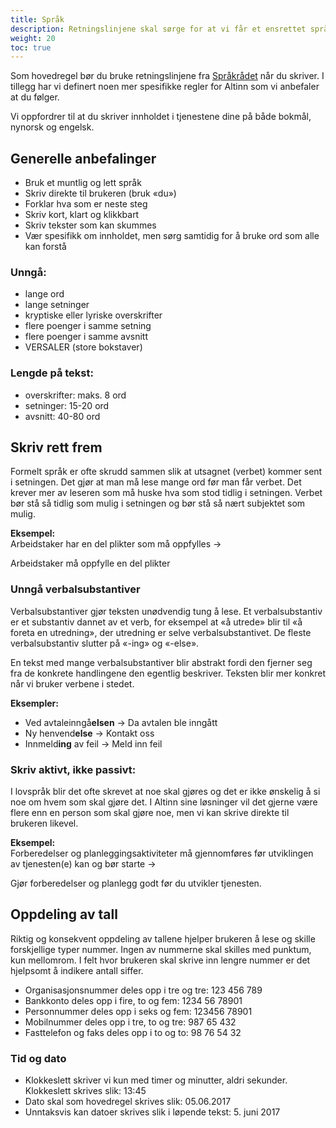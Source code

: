```yaml
---
title: Språk
description: Retningslinjene skal sørge for at vi får et ensrettet språk og forståelig innhold i tjenestene som lages i Altinn. 
weight: 20
toc: true
---
```


Som hovedregel bør du bruke retningslinjene fra 
[Språkrådet](https://www.sprakradet.no/klarsprak/om-skriving/generelle-skriverad-bokmal/) når du skriver. I tillegg har vi definert noen mer spesifikke regler for Altinn som vi anbefaler at du følger. 

Vi oppfordrer til at du skriver innholdet i tjenestene dine på både bokmål, nynorsk og engelsk. 
## Generelle anbefalinger
- Bruk et muntlig og lett språk
- Skriv direkte til brukeren (bruk «du») 
- Forklar hva som er neste steg 
- Skriv kort, klart og klikkbart 
- Skriv tekster som kan skummes 
- Vær spesifikk om innholdet, men sørg samtidig for å bruke ord som alle kan forstå 

### Unngå:
- lange ord 
- lange setninger  
- kryptiske eller lyriske overskrifter  
- flere poenger i samme setning 
- flere poenger i samme avsnitt 
- VERSALER (store bokstaver) 

### Lengde på tekst:
- overskrifter: maks. 8 ord 
- setninger: 15-20 ord
- avsnitt: 40-80 ord 

## Skriv rett frem
Formelt språk er ofte skrudd sammen slik at utsagnet (verbet) kommer sent i setningen. Det gjør at man må lese mange 
ord før man får verbet. Det krever mer av leseren som må huske hva som stod tidlig i setningen. Verbet bør stå så 
tidlig som mulig i setningen og bør stå så nært subjektet som mulig. 

**Eksempel:**  
Arbeidstaker har en del plikter som må oppfylles →


Arbeidstaker må oppfylle en del plikter

### Unngå verbalsubstantiver
Verbalsubstantiver gjør teksten unødvendig tung å lese.
Et verbalsubstantiv er et substantiv dannet av et verb, for eksempel at «å utrede» blir til «å foreta en utredning»,
der utredning er selve verbalsubstantivet. De fleste verbalsubstantiv slutter på «-ing» og «-else».  

En tekst med mange verbalsubstantiver blir abstrakt fordi den fjerner seg fra de konkrete handlingene den egentlig beskriver.
Teksten blir mer konkret når vi bruker verbene i stedet.  

**Eksempler:**  
- Ved avtaleinngå**elsen** → Da avtalen ble inngått
- Ny henvend**else** → Kontakt oss
- Innmeld**ing** av feil → Meld inn feil

### Skriv aktivt, ikke passivt: 
I lovspråk blir det ofte skrevet at noe skal gjøres og det er ikke ønskelig å si noe om hvem som skal gjøre det.
I Altinn sine løsninger vil det gjerne være flere enn en person som skal gjøre noe, men vi kan skrive direkte til brukeren likevel.

**Eksempel:**  
Forberedelser og planleggingsaktiviteter må gjennomføres før utviklingen av tjenesten(e) kan og bør starte → 

Gjør forberedelser og planlegg godt før du utvikler tjenesten. 


## Oppdeling av tall
Riktig og konsekvent oppdeling av tallene hjelper brukeren å lese og skille forskjellige typer nummer. 
Ingen av nummerne skal skilles med punktum, kun mellomrom. I felt hvor brukeren skal skrive inn lengre nummer er 
det hjelpsomt å indikere antall siffer.

- Organisasjonsnummer deles opp i tre og tre: 123 456 789
- Bankkonto deles opp i fire, to og fem: 1234 56 78901
- Personnummer deles opp i seks og fem: 123456 78901
- Mobilnummer deles opp i tre, to og tre: 987 65 432
- Fasttelefon og faks deles opp i to og to: 98 76 54 32

### Tid og dato
- Klokkeslett skriver vi kun med timer og minutter, aldri sekunder. Klokkeslett skrives slik: 13:45
- Dato skal som hovedregel skrives slik: 05.06.2017
- Unntaksvis kan datoer skrives slik i løpende tekst: 5. juni 2017
